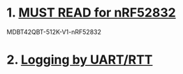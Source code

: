 # 1. [MUST READ for nRF52832](./MDBT42Q-512K-52832/README.md)
 MDBT42QBT-512K-V1-nRF52832

# 2. [Logging by UART/RTT](./0.Logging.md)
